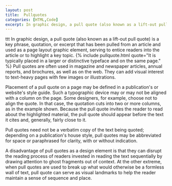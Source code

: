 ```yaml
---
layout: post
title:  Pullquotes
categories: [HTML,Code]
excerpt: In graphic design, a pull quote (also known as a lift-out pull quote) is a key phrase, quotation, or excerpt that has been pulled from an article and used as a page layout graphic element, serving to entice readers into the article or to highlight a key topic.
---
```


ttt In graphic design, a pull quote (also known as a lift-out pull quote) is a key phrase, quotation, or excerpt that has been pulled from an article and used as a page layout graphic element, serving to entice readers into the article or to highlight a key topic. {% include pullquote.html quote="It is typically placed in a larger or distinctive typeface and on the same page." %} Pull quotes are often used in magazine and newspaper articles, annual reports, and brochures, as well as on the web. They can add visual interest to text-heavy pages with few images or illustrations.

Placement of a pull quote on a page may be defined in a publication's or website's style guide. Such a typographic device may or may not be aligned with a column on the page. Some designers, for example, choose not to align the quote. In that case, the quotation cuts into two or more columns, as in the example shown. Because the pull quote invites the reader to read about the highlighted material, the pull quote should appear before the text it cites and, generally, fairly close to it.

Pull quotes need not be a verbatim copy of the text being quoted; depending on a publication's house style, pull quotes may be abbreviated for space or paraphrased for clarity, with or without indication.

A disadvantage of pull quotes as a design element is that they can disrupt the reading process of readers invested in reading the text sequentially by drawing attention to ghost fragments out of context. At the other extreme, when pull quotes are used to break up what would otherwise be a formless wall of text, pull quote can serve as visual landmarks to help the reader maintain a sense of sequence and place.
